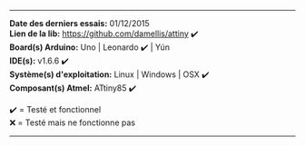 ___

**Date des derniers essais:** 01/12/2015  
**Lien de la lib:** https://github.com/damellis/attiny :heavy_check_mark:  
**Board(s) Arduino:** Uno | Leonardo :heavy_check_mark: | Yún  
**IDE(s):** v1.6.6 :heavy_check_mark:  
**Système(s) d'exploitation:** Linux | Windows | OSX :heavy_check_mark:   
**Composant(s) Atmel:** ATtiny85 :heavy_check_mark:  

:heavy_check_mark: = Testé et fonctionnel  
:x: = Testé mais ne fonctionne pas  

___



